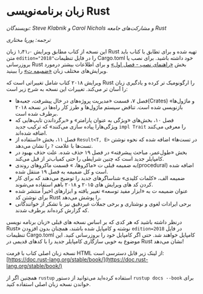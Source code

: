 # زبان برنامه‌نویسی Rust

*نویسندگان: Steve Klabnik و  Carol Nichols و مشارکت‌های جامعه Rust*

*ترجمه: پوریا مختاری*

این نسخه از کتاب مطابق ویرایش ۱٫۴۱٫۰ زبان Rust تهیه شده  و برای تطابق با کتاب
باید متن `edition="2018"`را در فایل تنظیمات Cargo.toml خود داشته باشید.
 برای نصب یا بروزرسانی Rust بخش [«راهنمای نصب - فصل اول»][install] و برای اطلاعات
  بیشتر درمورد ویرایش‌های مختلف زبان [«ضمیمه ث»][editions] را ببینید.

ویرایش ۲۰۱۸ کتاب شامل تغییراتی است که Rust را ارگونومیک تر کرده و یادگیری زبان را آسان تر می‌کند.
تغییرات این نسخه به شرح زیر است:

- فصل ۷، قسمت «مدیریت پروژه‌های در خال پیشرفت، جعبه‌ها(Crates) و ماژول‌ها» باز‌نویسی شده است.
   تناقض سیستم ماژول‌ها و طرز کار راه‌ها در نسخه ۲۰۱۸ برطرف شده است.
- فصل ۱۰، بخش‌های «ویژگی به عنوان پارامتر» و «برگرداندن تایپ‌هایی که ویژگی‌هارا پیاده سازی می‌کنند» که ترکیب جدید
  `impl Trait` را معرفی می‌کنند اضافه شده‌اند.
- فصل ۱۱، بخش «استفاده از `Result<T, E>` در تست‌ها» اضافه شده  که نحوه نوشتن تست‌ها با علامت
  `?` را نشان می‌دهد.
- بخش «طول‌عمر، مباحث پیشرفته» در فصل ۱۹ حذف شده. علت حذف بهبود در کامپایلر جدید است که چنین
   شرایطی را حتی کمیاب‌تر از قبل می‌کند.
- به ضمیمه قبلی ت «ماکرو‌ها، » قسمت ماکرو‌های روندی(procedural) اضافه شده است و کل ضمیمه به فصل ۱۹ منتقل شده.
- ضمیمه الف، «کلمات کلیدی» شناساگر‌های جدید را توضیح می‌دهند که برای کار کردن کد های ویرایش های ۲۰۱۵ و ۲۰۱۸ باهم استفاده می‌شوند.
- عنوان ضمیمه ت به «ابزار مفید توسعه» تغییر یافته و ابزار‌های اخیراً منتشر شده برای نوشتن کد Rust را پوشش می‌دهد.
- برحی ایرادات لغوی و نوشتاری و برخی جملات غیردقیق نیز با تشکر از خوانندگانی که گزارش کرده‌اند برطرف شدند.

درنظر داشته باشید که هر کدی که بر اساس نسخه های قبلی «زبان برنامه نویسی Rust» نوشته و کامپایل شده باشند،
 همچنان بدون افزودن `edition=2018` در فایل تنظیمات Cargo.toml کامپایل خواهند شد. حتی اگر کامپایل خود را بروزرسانی کنید.
 این موضوع به خوبی سازگاری کامپایلر جدید را با کد‌های قدیمی در Rust نشان می‌دهد!


نسخه زبان اصلی کتاب با فرمت HTML از لینک زیر قابل دسترسی است:
[https://doc.rust-lang.org/stable/book/](https://doc.rust-lang.org/stable/book/)

همچنین اگر از  `rustup` استفاده کرده‌اید می‌توانید از دستور `rustup docs --book` برای خواندن نسخه زبان اصلی استفاده کنید.

[install]: ch01-01-installation.html
[editions]: appendix-05-editions.html
